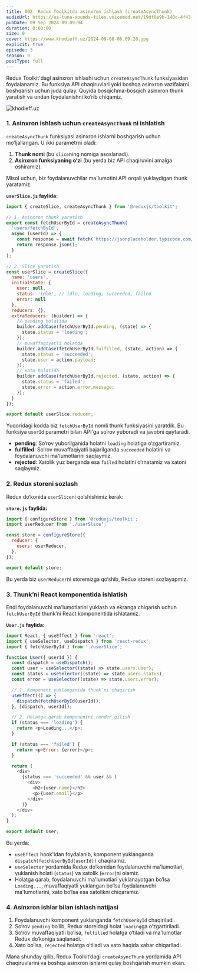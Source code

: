 ```yaml
---
title: 002. Redux Toolkitda asinxron ishlash (createAsyncThunk)
audioUrl: https://us-tuna-sounds-files.voicemod.net/19df8e9b-140c-4f43-8c0e-09c162821765-1658350707858.mp3
pubDate: 09 Sep 2024 09:09:94
duration: 0:00:00
size: 0
cover: https://www.khodieff.uz/2024-09-08-06.09.28.jpg
explicit: true
episode: 3
season: 9
postType: full
---
```

Redux Toolkit'dagi asinxron ishlashi uchun `createAsyncThunk` funksiyasidan foydalanamiz. Bu funksiya API chaqiruvlari yoki boshqa asinxron vazifalarni boshqarish uchun juda qulay. Quyida bosqichma-bosqich asinxron thunk yaratish va undan foydalanishni ko‘rib chiqamiz.

![khodieff.uz](https://miro.medium.com/v2/resize:fit:1358/1*AyYYoeDMTTK_7J7aCeaIUA.gif "khodieff.uz")

### 1. Asinxron ishlash uchun `createAsyncThunk` ni ishlatish

`createAsyncThunk` funksiyasi asinxron ishlarni boshqarish uchun mo‘ljallangan. U ikki parametrni oladi:

1. **Thunk nomi** (bu `slice`ning nomiga asoslanadi).
2. **Asinxron funksiyaning o‘zi** (bu yerda biz API chaqiruvini amalga oshiramiz).

Misol uchun, biz foydalanuvchilar ma'lumotini API orqali yuklaydigan thunk yaratamiz.

**`userSlice.js` faylida:**

```js
import { createSlice, createAsyncThunk } from '@reduxjs/toolkit';

// 1. Asinxron thunk yaratish
export const fetchUserById = createAsyncThunk(
  'users/fetchById',
  async (userId) => {
    const response = await fetch(`https://jsonplaceholder.typicode.com/users/${userId}`);
    return response.json();
  }
);

// 2. Slice yaratish
const userSlice = createSlice({
  name: 'users',
  initialState: {
    user: null,
    status: 'idle', // idle, loading, succeeded, failed
    error: null
  },
  reducers: {},
  extraReducers: (builder) => {
    // pending holatida
    builder.addCase(fetchUserById.pending, (state) => {
      state.status = 'loading';
    });
    // muvaffaqiyatli holatda
    builder.addCase(fetchUserById.fulfilled, (state, action) => {
      state.status = 'succeeded';
      state.user = action.payload;
    });
    // xato holatida
    builder.addCase(fetchUserById.rejected, (state, action) => {
      state.status = 'failed';
      state.error = action.error.message;
    });
  }
});

export default userSlice.reducer;
```

Yuqoridagi kodda biz `fetchUserById` nomli thunk funksiyasini yaratdik. Bu funksiya `userId` parametri bilan API'ga so‘rov yuboradi va javobni qaytaradi.

* **pending**: So‘rov yuborilganida holatni `loading` holatiga o‘zgartiramiz.
* **fulfilled**: So‘rov muvaffaqiyatli bajarilganda `succeeded` holatini va foydalanuvchi ma'lumotlarini saqlaymiz.
* **rejected**: Xatolik yuz berganda esa `failed` holatini o‘rnatamiz va xatoni saqlaymiz.

### 2. Redux storeni sozlash

Redux do‘konida `userSlice`ni qo‘shishimiz kerak:

**`store.js` faylida:**

```js
import { configureStore } from '@reduxjs/toolkit';
import userReducer from './userSlice';

const store = configureStore({
  reducer: {
    users: userReducer,
  },
});

export default store;
```

Bu yerda biz `userReducer`ni storemizga qo‘shib, Redux storeni sozlayapmiz.

### 3. Thunk’ni React komponentida ishlatish

Endi foydalanuvchi ma'lumotlarini yuklash va ekranga chiqarish uchun `fetchUserById` thunk’ni React komponentida ishlatamiz.

**`User.js` faylida:**

```js
import React, { useEffect } from 'react';
import { useSelector, useDispatch } from 'react-redux';
import { fetchUserById } from './userSlice';

function User({ userId }) {
  const dispatch = useDispatch();
  const user = useSelector((state) => state.users.user);
  const status = useSelector((state) => state.users.status);
  const error = useSelector((state) => state.users.error);

  // 1. Komponent yuklanganida thunk’ni chaqirish
  useEffect(() => {
    dispatch(fetchUserById(userId));
  }, [dispatch, userId]);

  // 2. Holatga qarab komponentni render qilish
  if (status === 'loading') {
    return <p>Loading...</p>;
  }

  if (status === 'failed') {
    return <p>Error: {error}</p>;
  }

  return (
    <div>
      {status === 'succeeded' && user && (
        <div>
          <h2>{user.name}</h2>
          <p>{user.email}</p>
        </div>
      )}
    </div>
  );
}

export default User;
```

Bu yerda:

* `useEffect` hook'idan foydalanib, komponent yuklanganda `dispatch(fetchUserById(userId))` chaqiramiz.
* `useSelector` yordamida Redux do‘konidan foydalanuvchi ma'lumotlari, yuklanish holati (`status`) va xatolik (`error`)ni olamiz.
* Holatga qarab, foydalanuvchi ma'lumotlari yuklanayotgan bo‘lsa `Loading...`, muvaffaqiyatli yuklangan bo‘lsa foydalanuvchi ma'lumotlarini, xato bo‘lsa esa xatolikni chiqaramiz.

### 4. Asinxron ishlar bilan ishlash natijasi

1. Foydalanuvchi komponent yuklanganda `fetchUserById` chaqiriladi.
2. So‘rov `pending` bo‘lib, Redux storeidagi holat `loading`ga o‘zgartiriladi.
3. So‘rov muvaffaqiyatli bo‘lsa, `fulfilled` holatga o‘tiladi va ma'lumotlar Redux do‘koniga saqlanadi.
4. Xato bo‘lsa, `rejected` holatga o‘tiladi va xato haqida xabar chiqariladi.

Mana shunday qilib, Redux Toolkit’dagi `createAsyncThunk` yordamida API chaqiruvlarini va boshqa asinxron ishlarni qulay boshqarish mumkin ekan.